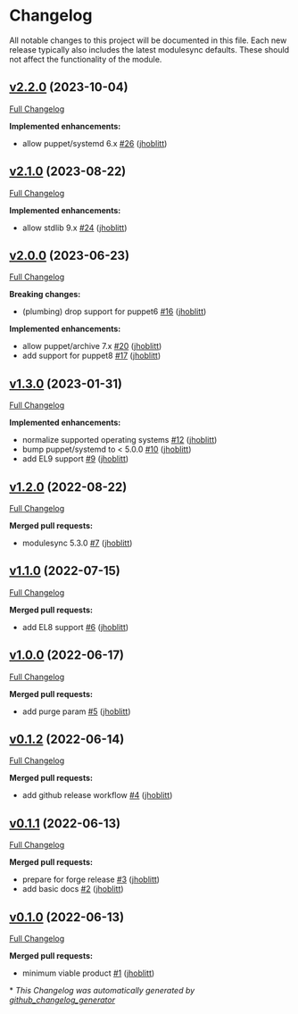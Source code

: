 # Changelog

All notable changes to this project will be documented in this file.
Each new release typically also includes the latest modulesync defaults.
These should not affect the functionality of the module.

## [v2.2.0](https://github.com/lsst-it/puppet-daq/tree/v2.2.0) (2023-10-04)

[Full Changelog](https://github.com/lsst-it/puppet-daq/compare/v2.1.0...v2.2.0)

**Implemented enhancements:**

- allow puppet/systemd 6.x [\#26](https://github.com/lsst-it/puppet-daq/pull/26) ([jhoblitt](https://github.com/jhoblitt))

## [v2.1.0](https://github.com/lsst-it/puppet-daq/tree/v2.1.0) (2023-08-22)

[Full Changelog](https://github.com/lsst-it/puppet-daq/compare/v2.0.0...v2.1.0)

**Implemented enhancements:**

- allow stdlib 9.x [\#24](https://github.com/lsst-it/puppet-daq/pull/24) ([jhoblitt](https://github.com/jhoblitt))

## [v2.0.0](https://github.com/lsst-it/puppet-daq/tree/v2.0.0) (2023-06-23)

[Full Changelog](https://github.com/lsst-it/puppet-daq/compare/v1.3.0...v2.0.0)

**Breaking changes:**

- \(plumbing\) drop support for puppet6 [\#16](https://github.com/lsst-it/puppet-daq/pull/16) ([jhoblitt](https://github.com/jhoblitt))

**Implemented enhancements:**

- allow puppet/archive 7.x [\#20](https://github.com/lsst-it/puppet-daq/pull/20) ([jhoblitt](https://github.com/jhoblitt))
- add support for puppet8 [\#17](https://github.com/lsst-it/puppet-daq/pull/17) ([jhoblitt](https://github.com/jhoblitt))

## [v1.3.0](https://github.com/lsst-it/puppet-daq/tree/v1.3.0) (2023-01-31)

[Full Changelog](https://github.com/lsst-it/puppet-daq/compare/v1.2.0...v1.3.0)

**Implemented enhancements:**

- normalize supported operating systems [\#12](https://github.com/lsst-it/puppet-daq/pull/12) ([jhoblitt](https://github.com/jhoblitt))
- bump puppet/systemd to \< 5.0.0 [\#10](https://github.com/lsst-it/puppet-daq/pull/10) ([jhoblitt](https://github.com/jhoblitt))
- add EL9 support [\#9](https://github.com/lsst-it/puppet-daq/pull/9) ([jhoblitt](https://github.com/jhoblitt))

## [v1.2.0](https://github.com/lsst-it/puppet-daq/tree/v1.2.0) (2022-08-22)

[Full Changelog](https://github.com/lsst-it/puppet-daq/compare/v1.1.0...v1.2.0)

**Merged pull requests:**

- modulesync 5.3.0 [\#7](https://github.com/lsst-it/puppet-daq/pull/7) ([jhoblitt](https://github.com/jhoblitt))

## [v1.1.0](https://github.com/lsst-it/puppet-daq/tree/v1.1.0) (2022-07-15)

[Full Changelog](https://github.com/lsst-it/puppet-daq/compare/v1.0.0...v1.1.0)

**Merged pull requests:**

- add EL8 support [\#6](https://github.com/lsst-it/puppet-daq/pull/6) ([jhoblitt](https://github.com/jhoblitt))

## [v1.0.0](https://github.com/lsst-it/puppet-daq/tree/v1.0.0) (2022-06-17)

[Full Changelog](https://github.com/lsst-it/puppet-daq/compare/v0.1.2...v1.0.0)

**Merged pull requests:**

- add purge param [\#5](https://github.com/lsst-it/puppet-daq/pull/5) ([jhoblitt](https://github.com/jhoblitt))

## [v0.1.2](https://github.com/lsst-it/puppet-daq/tree/v0.1.2) (2022-06-14)

[Full Changelog](https://github.com/lsst-it/puppet-daq/compare/v0.1.1...v0.1.2)

**Merged pull requests:**

- add github release workflow [\#4](https://github.com/lsst-it/puppet-daq/pull/4) ([jhoblitt](https://github.com/jhoblitt))

## [v0.1.1](https://github.com/lsst-it/puppet-daq/tree/v0.1.1) (2022-06-13)

[Full Changelog](https://github.com/lsst-it/puppet-daq/compare/v0.1.0...v0.1.1)

**Merged pull requests:**

- prepare for forge release [\#3](https://github.com/lsst-it/puppet-daq/pull/3) ([jhoblitt](https://github.com/jhoblitt))
- add basic docs [\#2](https://github.com/lsst-it/puppet-daq/pull/2) ([jhoblitt](https://github.com/jhoblitt))

## [v0.1.0](https://github.com/lsst-it/puppet-daq/tree/v0.1.0) (2022-06-13)

[Full Changelog](https://github.com/lsst-it/puppet-daq/compare/c0f4030dde5b89a0d8596d7deb2e63d4ca46f894...v0.1.0)

**Merged pull requests:**

- minimum viable product [\#1](https://github.com/lsst-it/puppet-daq/pull/1) ([jhoblitt](https://github.com/jhoblitt))



\* *This Changelog was automatically generated by [github_changelog_generator](https://github.com/github-changelog-generator/github-changelog-generator)*
